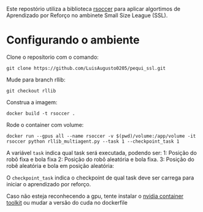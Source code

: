 Este repostório utiliza a biblioteca [rsoccer](https://github.com/robocin/rSoccer) para aplicar algortimos de Aprendizado por Reforço no ambinete Small Size League (SSL).

# Configurando o ambiente

Clone o reposítorio com o comando:

    git clone https://github.com/LuisAugusto0205/pequi_ssl.git

Mude para branch rllib:

    git checkout rllib

Construa a imagem:

    docker build -t rsoccer .

Rode o container com volume:

    docker run --gpus all --name rsoccer -v $(pwd)/volume:/app/volume -it rsoccer python rllib_multiagent.py --task 1 --checkpoint_task 1

A variável `task` indica qual task será executada, podendo ser:
    1: Posição do robô fixa e bola fixa
    2: Posição do robô aleatória e bola fixa.
    3: Posição do robê aleatória e bola em posição aleatória:

O `checkpoint_task` indica o checkpoint de qual task deve ser carrega para iniciar o aprendizado por reforço. 

Caso não esteja reconhecendo a gpu, tente instalar o [nvidia container toolkit](https://docs.nvidia.com/datacenter/cloud-native/container-toolkit/latest/install-guide.html#installing-with-apt) ou mudar a versão do cuda no dockerfile

